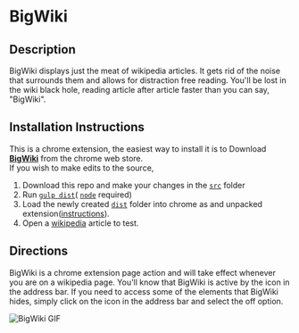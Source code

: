 BigWiki
=======

Description
-----------

BigWiki displays just the meat of wikipedia articles.
It gets rid of the noise that surrounds them and allows for distraction free reading. You'll be lost in the wiki black hole, reading article after article faster than you can say, "BigWiki".  

Installation Instructions
-------------------------
This is a chrome extension, the easiest way to install it is to Download **[BigWiki](https://chrome.google.com/webstore/detail/bigwiki/iahnpklhmoljgkkaocdjlgcpckkmcfkm)** from the chrome web store.  
If you wish to make edits to the source,  

1. Download this repo and make your changes in the [`src`](https://github.com/makenova/BigWiki/tree/master/src) folder
2. Run [`gulp dist`](https://github.com/gulpjs/gulp)( [`node`](http://nodejs.org/) required)
3. Load the newly created [`dist`](https://github.com/makenova/BigWiki/tree/master/dist) folder into chrome as and unpacked extension([instructions](http://developer.chrome.com/extensions/getstarted.html#unpacked)).  
4. Open a [wikipedia](https://www.wikipedia.org/) article to test.

Directions
----------
BigWiki is a chrome extension page action and will take effect whenever you are on a wikipedia page. You'll know that BigWiki is active by the icon in the address bar. If you need to access some of the elements that BigWiki hides, simply click on the icon in the address bar and select the off option.  

![BigWiki GIF](http://i.imgur.com/1X7wuOl.gif "BigWiki Directions")

